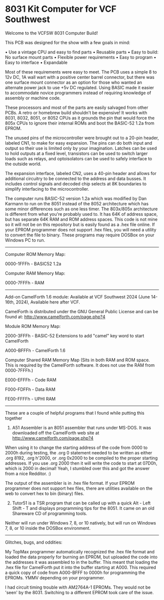 # 8031 Kit Computer for VCF Southwest
Welcome to the VCFSW 8031 Computer Build!

This PCB was designed for the show with a few goals in mind: 

•	Use a vintage CPU and easy to find parts
•	Reusable parts
•	Easy to build: No surface mount parts
•	Flexible power requirements
•	Easy to program
•	Easy to interface
•	Expandable

Most of these requirements were easy to meet. The PCB uses a simple 8 to 12v DC, 1A wall wart with a positive center barrel connector, but there was one surface mount connector as an option for those who wanted an alternate power jack to use +5v DC regulated. Using BASIC made it easier to accommodate novice programmers instead of requiring knowledge of assembly or machine code.

These processors and most of the parts are easily salvaged from other PCBs. A retro or homebrew build shouldn't be expensive! It works with 8031, 8032, 8051, or 8052 CPUs as it grounds the pin that would force the 805x CPUs to ignore their internal ROMs and boot the BASIC-52 1.2a from EPROM.

The unused pins of the microcontroller were brought out to a 20-pin header, labeled CN1, to make for easy expansion. The pins can do both input and output so their use is limited only by your imagination. Latches can be used to hold outputs at a fixed level, transistors can be used to switch larger loads such as relays, and optoisolators can be used to safely interface to the outside world. 

The expansion interface, labeled CN2, uses a 40-pin header and allows for additional circuitry to be connected to the address and data busses. It includes control signals and decoded chip selects at 8K boundaries to simplify interfacing to the microcontroller.

The computer runs BASIC-52 version 1.2a which was modified by Dan Karmann to run on the 8051 instead of the 8052 architecture which has some minor differences such as one less timer. The 803x/805x architecture is different from what you're probably used to. It has 64K of address space, but has separate 64K RAM and ROM address spaces. This code is not mine so it will not be on this repository but is easily found as a .hex file online. If your EPROM programmer does not support .hex files, you will need a utility to convert the file to binary. These programs may require DOSBox on your Windows PC to run.

---------

Computer ROM Memory Map:

0000-1FFFh - BASIC52 1.2a

Computer RAM Memory Map:

0000-7FFFh - RAM

---------

Add-on CamelForth 1.6 module: Available at VCF Southwest 2024 (June 14-16th, 2024), Available here after VCF.

CamelForth is distributed under the GNU General Public License and can be found at: http://www.camelforth.com/page.php?4

Module ROM Memory Map:

2000-3FFFh - BASIC-52 Extensions to add "camel" key word to start CamelForth

A000-BFFFh - CamelForth 1.6

Computer Shared RAM Memory Map (Sits in both RAM and ROM space. This is required by the CamelForth software. It does not use the RAM from 0000-7FFFh.)

E000-EFFFh - Code RAM

F000-FDFFh - Data RAM

FE00-FFFFh - UPHI RAM

---------

These are a couple of helpful programs that I found while putting this together

1. A51 Assembler is an 8051 assembler that runs under MS-DOS. It was downloaded off the CamelForth web site at http://www.camelforth.com/page.php?4

When using it to change the starting address of the code from 0000 to 2000h during testing, the .org 0 statement needed to be written as either .org 8192, .org h'2000, or .org 0x2000 to be compiled to the proper starting addresses. If you use .org 2000 then it will write the code to start at 07D0h, which is 2000 in decimal! Yeah, I stumbled over this and got the answer from a nice Redditor. :)

The output of the assembler is in .hex file format. If your EPROM programmer does not support hex files, there are utilities available on the web to convert hex to bin (binary) files. 

2. Tutor51 is a TSR program that can be called up with a quick Alt - Left Shift - T and displays programming tips for the 8051. It came on an old Shareware CD of programming tools. 

Neither will run under Windows 7, 8, or 10 natively, but will run on Windows 7, 8, or 10 inside the DOSBox environment.

---------

Glitches, bugs, and oddities: 

My TopMax programmer automatically recognized the .hex file format and loaded the data properly for burning an EPROM, but uploaded the code into the addresses it was assembled to in the buffer. This meant that loading the .hex file for CamelForth put it into the buffer starting at A000. This required a quick copy of code from A000-BFFF to 0000h for programming the EPROMs. YMMV depending on your programmer.

I had circuit timing trouble with AM2764A-1 EPROMs. They would not be 'seen' by the 8031. Switching to a different EPROM took care of the issue.
